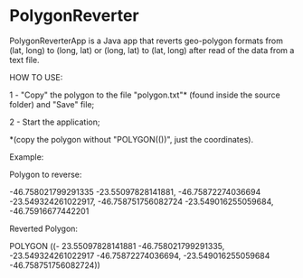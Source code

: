 # PolygonReverter

PolygonReverterApp is a Java app that reverts geo-polygon formats from (lat, long) to (long, lat) or (long, lat) to (lat, long) after read of the data from a text file.

HOW TO USE:

1 - "Copy" the polygon to the file "polygon.txt"* (found inside the source folder) and "Save" file;

2 - Start the application;

*(copy the polygon without "POLYGON(())", just the coordinates).

Example:

Polygon to reverse:

-46.758021799291335 -23.55097828141881, -46.75872274036694 -23.549324261022917, -46.758751756082724 -23.549016255059684, -46.75916677442201

Reverted Polygon:

POLYGON ((- 23.55097828141881 -46.758021799291335, -23.549324261022917 -46.75872274036694, -23.549016255059684 -46.758751756082724))
